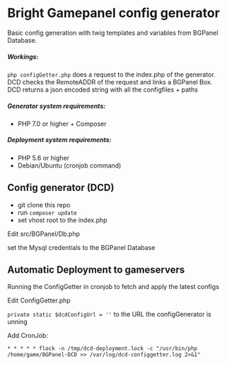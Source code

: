 # Bright Gamepanel config generator 
Basic config generation with twig templates and variables from BGPanel Database.

##### Workings:
`php configGetter.php` does a request to the index.php of the generator.<br>
DCD checks the RemoteADDR of the request and links a BGPanel Box.<br>
DCD returns a json encoded string with all the configfiles + paths

##### Generator system requirements:

* PHP 7.0 or higher + Composer

##### Deployment system requirements:

* PHP 5.6 or higher
* Debian/Ubuntu (cronjob command)


## Config generator (DCD)

* git clone this repo
* run `composer update`
* set vhost root to the index.php

Edit src/BGPanel/Db.php

set the Mysql credentials to the BGPanel Database


## Automatic Deployment to gameservers
Running the ConfigGetter in cronjob to fetch and apply the latest configs

Edit ConfigGetter.php

`private static $dcdConfigUrl = ''` to the URL the configGenerator is unning 

Add CronJob:

`* * * * * flock -n /tmp/dcd-deployment.lock -c "/usr/bin/php /home/game/BGPanel-DCD >> /var/log/dcd-configgetter.log 2>&1"`

